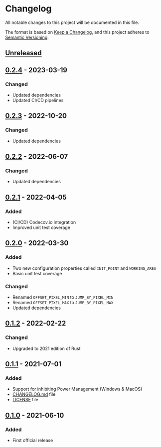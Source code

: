 # Changelog

All notable changes to this project will be documented in this file.

The format is based on [Keep a Changelog](https://keepachangelog.com/en/1.0.0/),
and this project adheres to [Semantic Versioning](https://semver.org/spec/v2.0.0.html).

## [Unreleased]

## [0.2.4] - 2023-03-19

### Changed

- Updated dependencies
- Updated CI/CD pipelines

## [0.2.3] - 2022-10-20

### Changed

- Updated dependencies

## [0.2.2] - 2022-06-07

### Changed

- Updated dependencies

## [0.2.1] - 2022-04-05

### Added

- (CI/CD) Codecov.io integration
- Improved unit test coverage

## [0.2.0] - 2022-03-30

### Added

- Two new configuration properties called `INIT_POINT` and `WORKING_AREA`
- Basic unit test coverage

### Changed

- Renamed `OFFSET_PIXEL_MIN` to `JUMP_BY_PIXEL_MIN`
- Renamed `OFFSET_PIXEL_MAX` to `JUMP_BY_PIXEL_MAX`
- Updated dependencies

## [0.1.2] - 2022-02-22

### Changed

- Upgraded to 2021 edition of Rust

## [0.1.1] - 2021-07-01

### Added

- Support for inhibiting Power Management (Windows & MacOS)
- [CHANGELOG.md](CHANGELOG.md) file
- [LICENSE](LICENSE) file

## [0.1.0] - 2021-06-10

### Added

- First official release

[Unreleased]: https://github.com/krystianhub/StayAwake/compare/v0.2.4...HEAD
[0.2.4]: https://github.com/krystianhub/StayAwake/compare/v0.2.3...v0.2.4
[0.2.3]: https://github.com/krystianhub/StayAwake/compare/v0.2.2...v0.2.3
[0.2.2]: https://github.com/krystianhub/StayAwake/compare/v0.2.1...v0.2.2
[0.2.1]: https://github.com/krystianhub/StayAwake/compare/v0.2.0...v0.2.1
[0.2.0]: https://github.com/krystianhub/StayAwake/compare/v0.1.2...v0.2.0
[0.1.2]: https://github.com/krystianhub/StayAwake/compare/v0.1.1...v0.1.2
[0.1.1]: https://github.com/krystianhub/StayAwake/compare/v0.1.0...v0.1.1
[0.1.0]: https://github.com/krystianhub/StayAwake/releases/tag/v0.1.0
